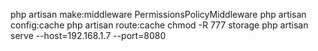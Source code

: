 php artisan make:middleware PermissionsPolicyMiddleware
php artisan config:cache
php artisan route:cache
chmod -R 777 storage
php artisan serve --host=192.168.1.7 --port=8080 
